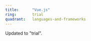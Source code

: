 ```yaml
---
title:      "Vue.js"
ring:       trial
quadrant:   languages-and-frameworks
---
```


Updated to "trial".
